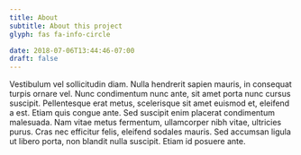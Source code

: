 ```yaml
---
title: About
subtitle: About this project
glyph: fas fa-info-circle

date: 2018-07-06T13:44:46-07:00
draft: false
---
```


Vestibulum vel sollicitudin diam. Nulla hendrerit sapien mauris, in consequat turpis ornare vel.
Nunc condimentum nunc ante, sit amet porta nunc cursus suscipit. Pellentesque erat metus, scelerisque sit amet euismod
et, eleifend a est. Etiam quis congue ante. Sed suscipit enim placerat condimentum malesuada. Nam vitae metus fermentum,
ullamcorper nibh vitae, ultricies purus. Cras nec efficitur felis, eleifend sodales mauris. Sed accumsan ligula ut
libero porta, non blandit nulla suscipit. Etiam id posuere ante.

